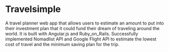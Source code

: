 # Travelsimple

A travel planner web app that allows users to estimate an amount to put into their investment plan that it could fund their dream of traveling around the world. It is built with Angular.js and Ruby_on_Rails. Successfully implemented Nomadlist API and Google Flight API to estimate the lowest cost of travel and the minimum saving plan for the trip.
